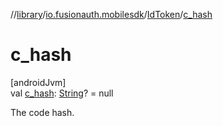 //[library](../../../index.md)/[io.fusionauth.mobilesdk](../index.md)/[IdToken](index.md)/[c_hash](c_hash.md)

# c_hash

[androidJvm]\
val [c_hash](c_hash.md): [String](https://kotlinlang.org/api/core/kotlin-stdlib/kotlin/-string/index.html)? = null

The code hash.